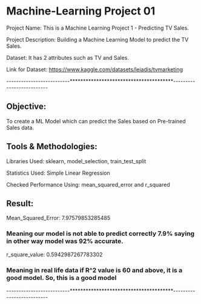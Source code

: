 # Machine-Learning Project 01
Project Name: This is a Machine Learning Project 1 - Predicting TV Sales.

Project Description: Building a Machine Learning Model to predict the TV Sales.

Dataset: It has 2 attributes such as TV and Sales.

Link for Dataset: https://www.kaggle.com/datasets/leiadis/tvmarketing


--------------------------***************************************--------------------------

## Objective: 
To create a ML Model which can predict the Sales based on Pre-trained Sales data.

## Tools & Methodologies:
Libraries Used: sklearn, model_selection, train_test_split

Statistics Used: Simple Linear Regression

Checked Performance Using: mean_squared_error and r_squared

## Result: 
Mean_Squared_Error:  7.97579853285485 
### Meaning our model is not able to predict correctly 7.9% saying in other way model was 92% accurate.

r_square_value:  0.5942987267783302   
### Meaning in real life data if R^2 value is 60 and above, it is a good model. So, this is a good model
--------------------------***************************************--------------------------
